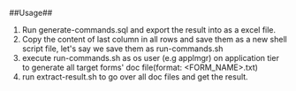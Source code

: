 ##Usage##
1. Run generate-commands.sql and export the result into as a excel file.
2. Copy the content of last column in all rows and save them as a new shell script file, let's say we save them as run-commands.sh
3. execute run-commands.sh as os user (e.g applmgr) on application tier to generate all target forms' doc file(format: <FORM_NAME>.txt)
4. run extract-result.sh to go over all doc files and get the result.
